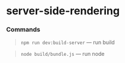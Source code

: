 # server-side-rendering

### Commands

> `npm run dev:build-server` — run build

> `node build/bundle.js` — run node
